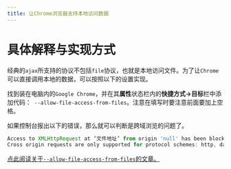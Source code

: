 ```yaml
---
title: 让Chrome浏览器支持本地访问数据
---
```


# 具体解释与实现方式
经典的```ajax```所支持的协议不包括```file```协议，也就是本地访问文件。为了让```Chrome```可以直接调用本地的数据，可以按照以下的设置实现。

找到装在电脑内的```Google Chrome```，并在其**属性**状态栏内的**快捷方式->目标**栏中添加代码：``` --allow-file-access-from-files```。注意在填写时要注意前面要加上空格。

如果控制台报出以下的错误，那么就可以判断是跨域浏览的问题了。
``` JavaScript
Access to XMLHttpRequest at ‘文件地址’ from origin 'null' has been blocked by CORS policy: 
Cross origin requests are only supported for protocol schemes: http, data, chrome, chrome-extension, https.
``` 

[点此阅读关于```--allow-file-access-from-files```的文章。](https://blog.csdn.net/weixin_41697143/article/details/80784701)